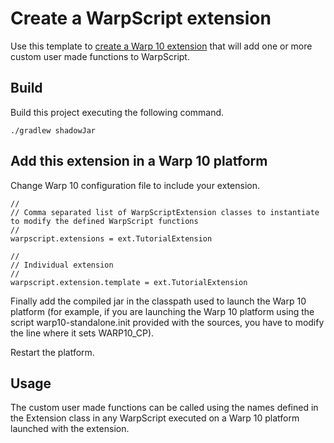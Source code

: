 # Create a WarpScript extension

Use this template to [create a Warp 10 extension](http://www.warp10.io/howto/create-a-warpscript-extension/) that will add one or more custom user made functions to WarpScript.

## Build

Build this project executing the following command.

```
./gradlew shadowJar
```

## Add this extension in a Warp 10 platform

Change Warp 10 configuration file to include your extension.

```
//
// Comma separated list of WarpScriptExtension classes to instantiate to modify the defined WarpScript functions
//
warpscript.extensions = ext.TutorialExtension

//
// Individual extension
//
warpscript.extension.template = ext.TutorialExtension
```

Finally add the compiled jar in the classpath used to launch the Warp 10 platform (for example, if you are launching the Warp 10 platform using the script warp10-standalone.init provided with the sources, you have to modify the line where it sets WARP10_CP).

Restart the platform.

## Usage

The custom user made functions can be called using the names defined in the Extension class in any WarpScript executed on a Warp 10 platform launched with the extension.
